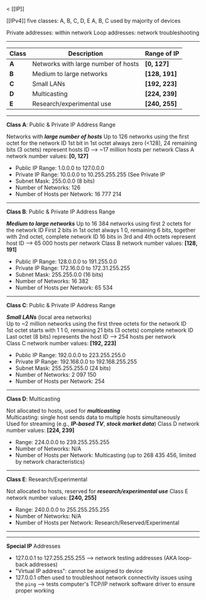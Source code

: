 < [[IP]]

[[IPv4]] five classes: A, B, C, D, E
A, B, C used by majority of devices

Private addresses: within network
Loop addresses: network troubleshooting
___

| Class | Description                         | Range of IP     |
| ----- | ----------------------------------- | --------------- |
| **A** | Networks with large number of hosts | **\[0, 127]**   |
| **B** | Medium to large networks            | **\[128, 191]** |
| **C** | Small LANs                          | **\[192, 223]** |
| **D** | Multicasting                        | **\[224, 239]** |
| **E** | Research/experimental use           | **\[240, 255]** |
___

**Class A**: Public & Private IP Address Range

Networks with ***large number of hosts***
Up to 126 networks using the first octet for the network ID
1st bit in 1st octet always zero (<128), 24 remaining bits (3 octets) represent hosts ID --> ~17 million hosts per network
Class A network number values: **\[0, 127]**

- Public IP Range: 1.0.0.0 to 127.0.0.0
- Private IP Range: 10.0.0.0 to 10.255.255.255 (See Private IP 
- Subnet Mask: 255.0.0.0 (8 bits)
- Number of Networks: 126
- Number of Hosts per Network: 16 777 214
---

**Class B**: Public & Private IP Address Range

***Medium to large networks***
Up to 16 384 networks using first 2 octets for the network ID
First 2 bits in 1st octet always 1 0, remaining 6 bits, together with 2nd octet, complete network ID 16 bits in 3rd and 4th octets represent host ID --> 65 000 hosts per network
Class B network number values: **\[128, 191]**

- Public IP Range: 128.0.0.0 to 191.255.0.0
- Private IP Range: 172.16.0.0 to 172.31.255.255
- Subnet Mask: 255.255.0.0 (16 bits)
- Number of Networks: 16 382
- Number of Hosts per Network: 65 534
___

**Class C**: Public & Private IP Address Range

***Small LANs*** (local area networks)  
Up to ~2 million networks using the first three octets for the network ID  
1st octet starts with 1 1 0, remaining 21 bits (3 octets) complete network ID  
Last octet (8 bits) represents the host ID --> 254 hosts per network  
Class C network number values: **\[192, 223]**

- Public IP Range: 192.0.0.0 to 223.255.255.0
- Private IP Range: 192.168.0.0 to 192.168.255.255
- Subnet Mask: 255.255.255.0 (24 bits)
- Number of Networks: 2 097 150
- Number of Hosts per Network: 254
___

**Class D**: Multicasting

Not allocated to hosts, used for ***multicasting***  
Multicasting: single host sends data to multiple hosts simultaneously  
Used for streaming (e.g., ***IP-based TV***, ***stock market data***)
Class D network number values: **\[224, 239]**

- Range: 224.0.0.0 to 239.255.255.255
- Number of Networks: N/A
- Number of Hosts per Network: Multicasting (up to 268 435 456, limited by network characteristics)
___

**Class E**: Research/Experimental

Not allocated to hosts, reserved for ***research/experimental use***
Class E network number values: **\[240, 255]**

- Range: 240.0.0.0 to 255.255.255.255
- Number of Networks: N/A
- Number of Hosts per Network: Research/Reserved/Experimental
___
___

**Special IP** Addresses

- 127.0.0.1 to 127.255.255.255 
	--> network testing addresses (AKA loop-back addresses)
- "Virtual IP address": cannot be assigned to device
- 127.0.0.1 often used to troubleshoot network connectivity issues using the `ping`
	--> tests computer's TCP/IP network software driver to ensure proper working